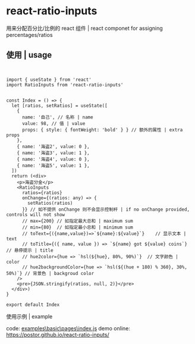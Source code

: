 # react-ratio-inputs
用来分配百分比/比例的 react 组件 | react componet for assigning percentages/ratios

## 使用 | usage

```


import { useState } from 'react'
import RatioInputs from 'react-ratio-inputs'


const Index = () => {
  let [ratios, setRatios] = useState([
    { 
      name: '自己', // 名称 | name
      value: 98, // 值 | value
      props: { style: { fontWeight: 'bold' } } // 额外的属性 | extra props
    },
    { name: '海盗2', value: 0 },
    { name: '海盗3', value: 1 },
    { name: '海盗4', value: 0 },
    { name: '海盗5', value: 1 },
  ])
  return (<div>
    <p>海盗分金</p>
    <RatioInputs
      ratios={ratios}
      onChange={(ratios: any) => {
        setRatios(ratios)
      }} // 如不提供 onChange 则不会显示控制杆 | if no onChange provided, controls will not show
      // max={200} // 如指定最大总和 | maximum sum
      // min={80}  // 如指定最小总和 | minimum sum
      // toText={({name,value})=>`${name}:${value}`}    // 显示文本 | text
      // toTitle={({ name, value }) => `${name} got ${value} coins`}   // 悬停提示 | title
      // hue2color={hue => `hsl(${hue}, 80%, 90%)`}  // 文字颜色 | color
      // hue2backgroundColor={hue => `hsl(${(hue + 180) % 360}, 30%, 50%)`} // 背景色 | backgroud color
    />
    <pre>{JSON.stringify(ratios, null, 2)}</pre>
  </div>)
}

export default Index
```

使用示例 | example

code: [examples\basic\pages\index.js](./examples/basic/pages/index.js)
demo online: https://postor.github.io/react-ratio-inputs/